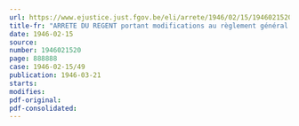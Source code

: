```yaml
---
url: https://www.ejustice.just.fgov.be/eli/arrete/1946/02/15/1946021520/justel
title-fr: "ARRETE DU REGENT portant modifications au règlement général de jaugeage"
date: 1946-02-15
source:
number: 1946021520
page: 888888
case: 1946-02-15/49
publication: 1946-03-21
starts:
modifies:
pdf-original:
pdf-consolidated:
---
```


